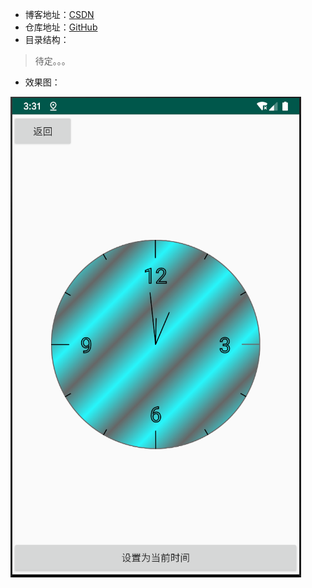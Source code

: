 - 博客地址：[CSDN](https://blog.csdn.net/yangshuaionline)
- 仓库地址：[GitHub](https://github.com/yangshuaionline/YsSpringBoot)
- 目录结构：
>待定。。。
- 效果图：

![时钟](./pictures/ysclockLinearShader.png)